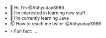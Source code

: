 - 👋 Hi, I’m @AbhyudayS986
- 👀 I’m interested in learning new stuff 
- 🌱 I’m currently learning Java
- 📫 How to reach me twiter @AbhyudayS986
- ⚡ Fun fact: ...

<!---
AbhyudayS986/AbhyudayS986 is a ✨ special ✨ repository because its `README.md` (this file) appears on your GitHub profile.
You can click the Preview link to take a look at your changes.
--->
